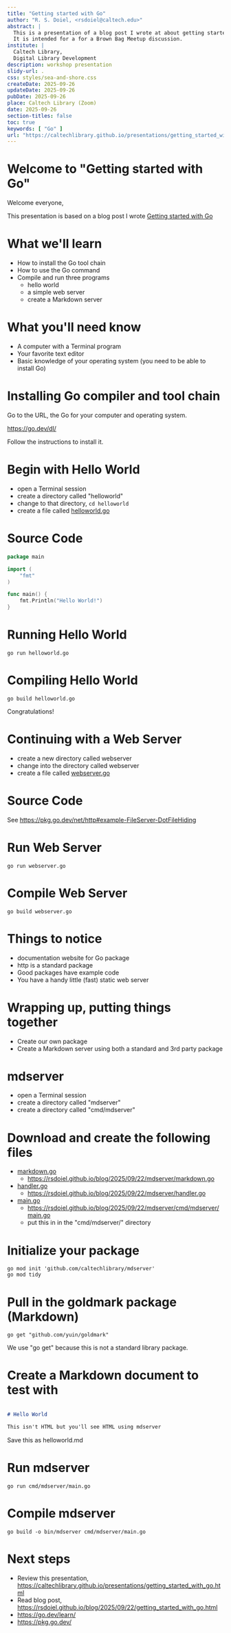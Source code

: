 ```yaml
---
title: "Getting started with Go"
author: "R. S. Doiel, <rsdoiel@caltech.edu>"
abstract: |
  This is a presentation of a blog post I wrote at about getting started with Go.
  It is intended for a for a Brown Bag Meetup discussion.
institute: |
  Caltech Library,
  Digital Library Development
description: workshop presentation
slidy-url: .
css: styles/sea-and-shore.css
createDate: 2025-09-26
updateDate: 2025-09-26
pubDate: 2025-09-26
place: Caltech Library (Zoom)
date: 2025-09-26
section-titles: false
toc: true
keywords: [ "Go" ]
url: "https://caltechlibrary.github.io/presentations/getting_started_with_go.html"
---
```


# Welcome to "Getting started with Go"

Welcome everyone,

This presentation is based on a blog post I wrote [Getting started with Go](https://rsdoiel.github.io/blog/2025/09/22/getting_started_with_go.html)

# What we'll learn

- How to install the Go tool chain
- How to use the Go command
- Compile and run three programs
  - hello world
  - a simple web server
  - create a Markdown server

# What you'll need know

- A computer with a Terminal program
- Your favorite text editor
- Basic knowledge of your operating system (you need to be able to install Go)

# Installing Go compiler and tool chain

Go to the URL, the Go for your computer and operating system.

  <https://go.dev/dl/>

Follow the instructions to install it.

# Begin with Hello World

- open a Terminal session
- create a directory called "helloworld"
- change to that directory, `cd helloworld`
- create a file called [helloworld.go](https://rsdoiel.github.io/blog/2025/09/22/helloworld/helloworld.go)

# Source Code

~~~go
package main

import (
    "fmt"
) 

func main() {
    fmt.Println("Hello World!")
}
~~~

# Running Hello World

~~~shell
go run helloworld.go
~~~

# Compiling Hello World

~~~shell
go build helloworld.go
~~~

Congratulations!

# Continuing with a Web Server

- create a new directory called webserver
- change into the directory called webserver
- create a file called [webserver.go](https://pkg.go.dev/net/http#example-FileServer-DotFileHiding)

# Source Code

See <https://pkg.go.dev/net/http#example-FileServer-DotFileHiding>

# Run Web Server

~~~shell
go run webserver.go
~~~

# Compile Web Server

~~~shell
go build webserver.go
~~~

# Things to notice

- documentation website for Go package
- http is a standard package
- Good packages have example code
- You have a handy little (fast) static web server

# Wrapping up, putting things together

- Create our own package
- Create a Markdown server using both a standard and 3rd party package

# mdserver

- open a Terminal session
- create a directory called "mdserver"
- create a directory called "cmd/mdserver"

# Download and create the following files

- [markdown.go](https://rsdoiel.github.io/blog/2025/09/22/mdserver/markdown.go)
  - <https://rsdoiel.github.io/blog/2025/09/22/mdserver/markdown.go>
- [handler.go](https://rsdoiel.github.io/blog/2025/09/22/mdserver/handler.go)
  - <https://rsdoiel.github.io/blog/2025/09/22/mdserver/handler.go>
- [main.go](https://rsdoiel.github.io/blog/2025/09/22/mdserver/cmd/mdserver/main.go)
  - <https://rsdoiel.github.io/blog/2025/09/22/mdserver/cmd/mdserver/main.go>
  - put this in in the "cmd/mdserver/" directory

# Initialize your package

~~~shell
go mod init 'github.com/caltechlibrary/mdserver'
go mod tidy
~~~

# Pull in the goldmark package (Markdown)

~~~shell
go get "github.com/yuin/goldmark"
~~~

We use "go get" because this is not a standard library package.

# Create a Markdown document to test with

~~~Markdown

# Hello World

This isn't HTML but you'll see HTML using mdserver
~~~

Save this as helloworld.md

# Run mdserver

~~~shell
go run cmd/mdserver/main.go
~~~

# Compile mdserver

~~~shell
go build -o bin/mdserver cmd/mdserver/main.go
~~~

# Next steps

- Review this presentation, <https://caltechlibrary.github.io/presentations/getting_started_with_go.html>
- Read blog post, <https://rsdoiel.github.io/blog/2025/09/22/getting_started_with_go.html>
- <https://go.dev/learn/>
- <https://pkg.go.dev/>


